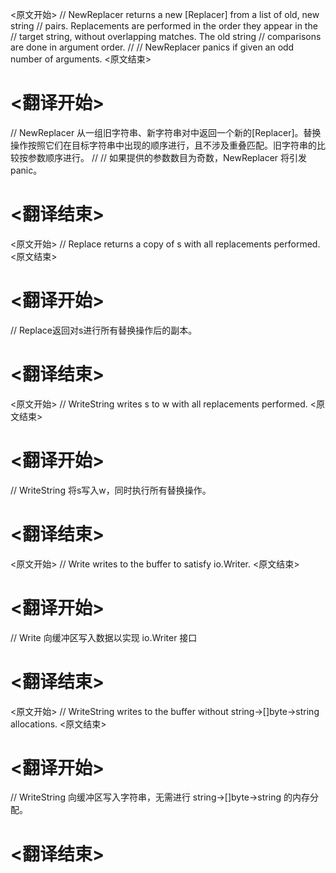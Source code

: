 
<原文开始>
// NewReplacer returns a new [Replacer] from a list of old, new string
// pairs. Replacements are performed in the order they appear in the
// target string, without overlapping matches. The old string
// comparisons are done in argument order.
//
// NewReplacer panics if given an odd number of arguments.
<原文结束>

# <翻译开始>
// NewReplacer 从一组旧字符串、新字符串对中返回一个新的[Replacer]。替换操作按照它们在目标字符串中出现的顺序进行，且不涉及重叠匹配。旧字符串的比较按参数顺序进行。
// 
// 如果提供的参数数目为奇数，NewReplacer 将引发 panic。
# <翻译结束>


<原文开始>
// Replace returns a copy of s with all replacements performed.
<原文结束>

# <翻译开始>
// Replace返回对s进行所有替换操作后的副本。
# <翻译结束>


<原文开始>
// WriteString writes s to w with all replacements performed.
<原文结束>

# <翻译开始>
// WriteString 将s写入w，同时执行所有替换操作。
# <翻译结束>


<原文开始>
// Write writes to the buffer to satisfy io.Writer.
<原文结束>

# <翻译开始>
// Write 向缓冲区写入数据以实现 io.Writer 接口
# <翻译结束>


<原文开始>
// WriteString writes to the buffer without string->[]byte->string allocations.
<原文结束>

# <翻译开始>
// WriteString 向缓冲区写入字符串，无需进行 string->[]byte->string 的内存分配。
# <翻译结束>

